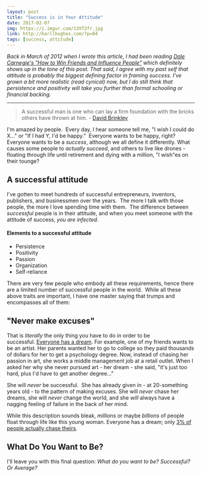 ```yaml
---
layout: post
title: "Success is in Your Attitude"
date: 2017-02-07
img: https://i.imgur.com/13VT2fr.jpg
link: http://karllhughes.com/?p=84
tags: [success, attitude]
---
```

*Back in March of 2012 when I wrote this article, I had been reading [Dale Carnegie's "How to Win Friends and Influence People"](http://amzn.to/2kJSw6t) which definitely shows up in the tone of this post. That said, I agree with my past self that attitude is probably the biggest defining factor in framing success. I've grown a bit more realistic (read cynical) now, but I do still think that persistence and positivity will take you further than formal schooling or financial backing.*

-----

> A successful man is one who can lay a firm foundation with the bricks others have thrown at him. - [David Brinkley](http://www.brainyquote.com/quotes/topics/topic_success.html#ixzz1pNUVcQbp)

I'm amazed by people.  Every day, I hear someone tell me, "I wish I could do X..." or "If I had Y, I'd be happy."  Everyone wants to be happy, right? Everyone wants to be a _success_, although we all define it differently. What causes some people to _actually succeed_, and others to live like drones - floating through life until retirement and dying with a million, "I wish"es on their tounge? 

## A successful attitude

I've gotten to meet hundreds of successful entrepreneurs, inventors, publishers, and businessmen over the years.  The more I talk with those people, the more I love spending time with them.  The difference between _successful_ people is in their attitude, and when you meet someone with the attitude of success, _you are infected_. 

#### Elements to a successful attitude

*   Persistence
*   Positivity
*   Passion
*   Organization
*   Self-reliance

There are very few people who embody all these requirements, hence there are a limited number of successful people in the world.  While all these above traits are important, I have one master saying that trumps and encompasses all of them:

## "Never make excuses"

That is _literally_ the only thing you have to do in order to be successful. [Everyone has a dream](http://www.globotreks.com/features/19-reasons-ignore-everybody-follow-your-dreams/). For example, one of my friends wants to be an artist. Her parents wanted her to go to college so they paid thousands of dollars for her to get a psychology degree. Now, instead of chasing her passion in art, she works a middle management job at a retail outlet. When I asked her why she never pursued art - her dream - she said, "it's just too hard, plus I'd have to get another degree..." 

She will _never_ be successful.  She has already given in - at 20-something years old - to the pattern of making excuses. She will _never_ chase her dreams, she will _never_ change the world, and she _will_ always have a nagging feeling of failure in the back of her mind.

While this description sounds bleak, _millions_ or maybe _billions_ of people float through life like this young woman. Everyone has a dream; only [3% of people actually chase theirs](http://www.successvibe.com/forum/archive/index.php/t-228.html).

## What Do You Want to Be?

I'll leave you with this final question: _What do you want to be? Successful? Or Average?_
